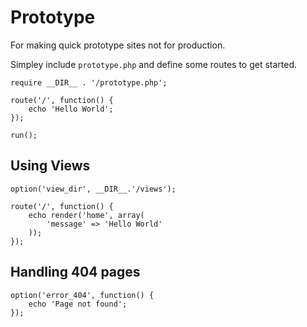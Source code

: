 # Prototype

For making quick prototype sites not for production.

Simpley include `prototype.php` and define some routes to get started.

	require __DIR__ . '/prototype.php';

	route('/', function() {
		echo 'Hello World';
	});

	run();

## Using Views

	option('view_dir', __DIR__.'/views');

	route('/', function() {
		echo render('home', array(
			'message' => 'Hello World'
		));
	});

## Handling 404 pages

	option('error_404', function() {
		echo 'Page not found';
	});